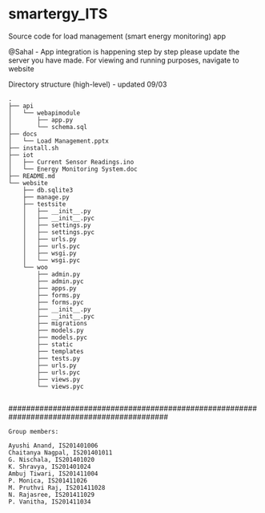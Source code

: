 # smartergy_ITS
Source code for load management (smart energy monitoring) app

@Sahal - App integration is happening step by step please update the server you have made.
For viewing and running purposes, navigate to website

Directory structure (high-level) - updated 09/03

```
.
├── api
│   └── webapimodule
│       ├── app.py
│       └── schema.sql
├── docs
│   └── Load Management.pptx
├── install.sh
├── iot
│   ├── Current Sensor Readings.ino
│   └── Energy Monitoring System.doc
├── README.md
└── website
    ├── db.sqlite3
    ├── manage.py
    ├── testsite
    │   ├── __init__.py
    │   ├── __init__.pyc
    │   ├── settings.py
    │   ├── settings.pyc
    │   ├── urls.py
    │   ├── urls.pyc
    │   ├── wsgi.py
    │   └── wsgi.pyc
    └── woo
        ├── admin.py
        ├── admin.pyc
        ├── apps.py
        ├── forms.py
        ├── forms.pyc
        ├── __init__.py
        ├── __init__.pyc
        ├── migrations
        ├── models.py
        ├── models.pyc
        ├── static
        ├── templates
        ├── tests.py
        ├── urls.py
        ├── urls.pyc
        ├── views.py
        └── views.pyc


```
	
############################################################################################
```
Group members:

Ayushi Anand, IS201401006
Chaitanya Nagpal, IS201401011
G. Nischala, IS201401020
K. Shravya, IS201401024
Ambuj Tiwari, IS201411004
P. Monica, IS201411026
M. Pruthvi Raj, IS201411028
N. Rajasree, IS201411029
P. Vanitha, IS201411034
```
